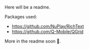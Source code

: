 Here will be a readme.

Packages used:
- https://github.com/NuPlay/RichText
- https://github.com/Q-Mobile/QGrid

More in the readme soon 👀.

